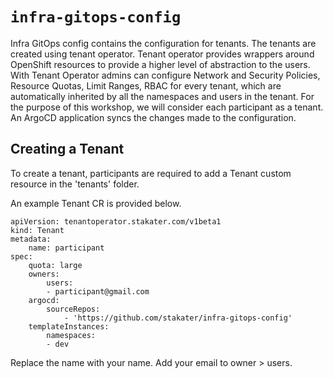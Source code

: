 # `infra-gitops-config`

Infra GitOps config contains the configuration for tenants. The tenants are created using tenant operator.
Tenant operator provides wrappers around OpenShift resources to provide a higher level of abstraction to the users. 
With Tenant Operator admins can configure Network and Security Policies, Resource Quotas, Limit Ranges, RBAC for every tenant, which are automatically inherited by all the namespaces and users in the tenant.
For the purpose of this workshop, we will consider each participant as a tenant.
An ArgoCD application syncs the changes made to the configuration. 

## Creating a Tenant

To create a tenant, participants are required to add a Tenant custom resource in the 'tenants' folder.

An example Tenant CR is provided below.

```
apiVersion: tenantoperator.stakater.com/v1beta1
kind: Tenant
metadata:
    name: participant
spec:
    quota: large
    owners:
        users:
        - participant@gmail.com
    argocd:
        sourceRepos:
            - 'https://github.com/stakater/infra-gitops-config'
    templateInstances:
        namespaces:
        - dev

```

Replace the name with your name.
Add your email to owner > users.
